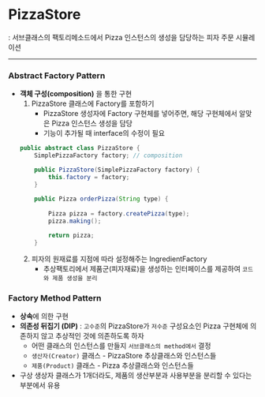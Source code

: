 # PizzaStore
: 서브클래스의 팩토리메소드에서 Pizza 인스턴스의 생성을 담당하는 피자 주문 시뮬레이션

---

### Abstract Factory Pattern
* **객체 구성(composition)** 을 통한 구현
  1. PizzaStore 클래스에 Factory를 포함하기
      * PizzaStore 생성자에 Factory 구현체를 넣어주면, 해당 구현체에서 알맞은 Pizza 인스턴스 생성을 담당
      * 기능이 추가될 때 interface의 수정이 필요
  ```java
  public abstract class PizzaStore {
      SimplePizzaFactory factory; // composition
  
      public PizzaStore(SimplePizzaFactory factory) {
          this.factory = factory;
      }
      
      public Pizza orderPizza(String type) {
          
          Pizza pizza = factory.createPizza(type);
          pizza.making();
  
          return pizza;
      }
  ```
  2. 피자의 원재료를 지점에 따라 설정해주는 IngredientFactory
     * 추상팩토리에서 제품군(피자재료)을 생성하는 인터페이스를 제공하여 `코드와 제품 생성을 분리`


### Factory Method Pattern
* **상속**에 의한 구현
* **의존성 뒤집기 (DIP)** : `고수준`의 PizzaStore가 `저수준` 구성요소인 Pizza 구현체에 의존하지 않고 추상적인 것에 의존하도록 하자
  * 어떤 클래스의 인스턴스를 만들지 `서브클래스의 method에서` 결정
  * `생산자(Creator)` 클래스 - PizzaStore 추상클래스와 인스턴스들
  * `제품(Product)` 클래스 - Pizza 추상클래스와 인스턴스들
* 구상 생상자 클래스가 1개더라도, 제품의 생산부분과 사용부분을 분리할 수 있다는 부분에서 유용
